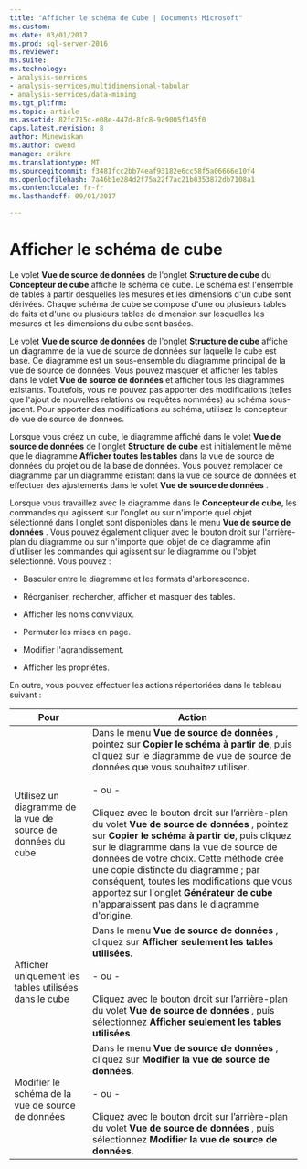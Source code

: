```yaml
---
title: "Afficher le schéma de Cube | Documents Microsoft"
ms.custom: 
ms.date: 03/01/2017
ms.prod: sql-server-2016
ms.reviewer: 
ms.suite: 
ms.technology:
- analysis-services
- analysis-services/multidimensional-tabular
- analysis-services/data-mining
ms.tgt_pltfrm: 
ms.topic: article
ms.assetid: 82fc715c-e08e-447d-8fc8-9c9005f145f0
caps.latest.revision: 8
author: Minewiskan
ms.author: owend
manager: erikre
ms.translationtype: MT
ms.sourcegitcommit: f3481fcc2bb74eaf93182e6cc58f5a06666e10f4
ms.openlocfilehash: 7a46b1e284d2f75a22f7ac21b0353872db7108a1
ms.contentlocale: fr-fr
ms.lasthandoff: 09/01/2017

---
```

# <a name="view-the-cube-schema"></a>Afficher le schéma de cube
  Le volet **Vue de source de données** de l'onglet **Structure de cube** du **Concepteur de cube** affiche le schéma de cube. Le schéma est l'ensemble de tables à partir desquelles les mesures et les dimensions d'un cube sont dérivées. Chaque schéma de cube se compose d'une ou plusieurs tables de faits et d'une ou plusieurs tables de dimension sur lesquelles les mesures et les dimensions du cube sont basées.  
  
 Le volet **Vue de source de données** de l'onglet **Structure de cube** affiche un diagramme de la vue de source de données sur laquelle le cube est basé. Ce diagramme est un sous-ensemble du diagramme principal de la vue de source de données. Vous pouvez masquer et afficher les tables dans le volet **Vue de source de données** et afficher tous les diagrammes existants. Toutefois, vous ne pouvez pas apporter des modifications (telles que l'ajout de nouvelles relations ou requêtes nommées) au schéma sous-jacent. Pour apporter des modifications au schéma, utilisez le concepteur de vue de source de données.  
  
 Lorsque vous créez un cube, le diagramme affiché dans le volet **Vue de source de données** de l'onglet **Structure de cube** est initialement le même que le diagramme **Afficher toutes les tables** dans la vue de source de données du projet ou de la base de données. Vous pouvez remplacer ce diagramme par un diagramme existant dans la vue de source de données et effectuer des ajustements dans le volet **Vue de source de données** .  
  
 Lorsque vous travaillez avec le diagramme dans le **Concepteur de cube**, les commandes qui agissent sur l'onglet ou sur n'importe quel objet sélectionné dans l'onglet sont disponibles dans le menu **Vue de source de données** . Vous pouvez également cliquer avec le bouton droit sur l'arrière-plan du diagramme ou sur n'importe quel objet de ce diagramme afin d'utiliser les commandes qui agissent sur le diagramme ou l'objet sélectionné. Vous pouvez :  
  
-   Basculer entre le diagramme et les formats d'arborescence.  
  
-   Réorganiser, rechercher, afficher et masquer des tables.  
  
-   Afficher les noms conviviaux.  
  
-   Permuter les mises en page.  
  
-   Modifier l'agrandissement.  
  
-   Afficher les propriétés.  
  
 En outre, vous pouvez effectuer les actions répertoriées dans le tableau suivant :  
  
|Pour|Action|  
|--------|-------------|  
|Utilisez un diagramme de la vue de source de données du cube|Dans le menu **Vue de source de données** , pointez sur **Copier le schéma à partir de**, puis cliquez sur le diagramme de vue de source de données que vous souhaitez utiliser.<br /><br /> - ou -<br /><br /> Cliquez avec le bouton droit sur l’arrière-plan du volet **Vue de source de données** , pointez sur **Copier le schéma à partir de**, puis cliquez sur le diagramme dans la vue de source de données de votre choix. Cette méthode crée une copie distincte du diagramme ; par conséquent, toutes les modifications que vous apportez sur l'onglet **Générateur de cube** n'apparaissent pas dans le diagramme d'origine.|  
|Afficher uniquement les tables utilisées dans le cube|Dans le menu **Vue de source de données** , cliquez sur **Afficher seulement les tables utilisées**.<br /><br /> - ou -<br /><br /> Cliquez avec le bouton droit sur l’arrière-plan du volet **Vue de source de données** , puis sélectionnez **Afficher seulement les tables utilisées**.|  
|Modifier le schéma de la vue de source de données|Dans le menu **Vue de source de données** , cliquez sur **Modifier la vue de source de données**.<br /><br /> - ou -<br /><br /> Cliquez avec le bouton droit sur l’arrière-plan du volet **Vue de source de données** , puis sélectionnez **Modifier la vue de source de données**.|  
  
  
